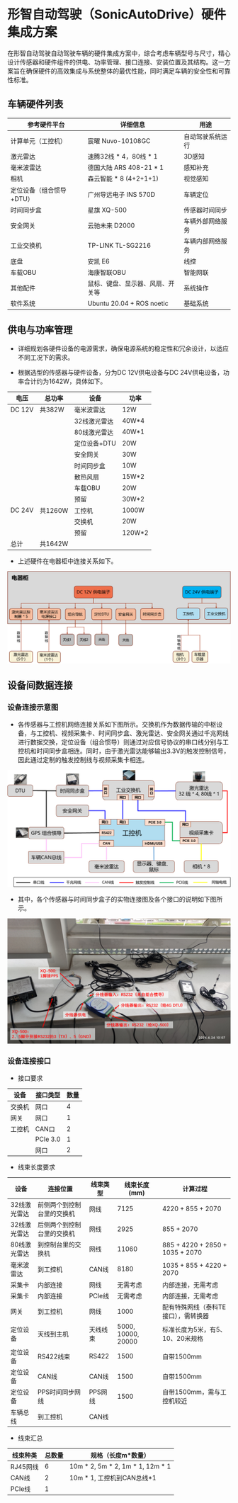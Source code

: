 # 形智自动驾驶（SonicAutoDrive）硬件集成方案

在形智自动驾驶自动驾驶车辆的硬件集成方案中，综合考虑车辆型号与尺寸，精心设计传感器和硬件组件的供电、功率管理、接口连接、安装位置及其结构。这一方案旨在确保硬件的高效集成与系统整体的最优性能，同时满足车辆的安全性和可靠性标准。

## 车辆硬件列表

| 参考硬件平台 | 详细信息                          | 用途 |
|---------------------|------------------------|-----------|
| 计算单元（工控机）     | 宸曜 Nuvo-10108GC                  | 自动驾驶系统运行 |
| 激光雷达             | 速腾32线 * 4，80线 * 1             | 3D感知 |
| 毫米波雷达           | 德国大陆 ARS 408-21 * 1           | 感知补充 |
| 相机                 | 森云智能 * 8 (4+2+1+1)             | 视觉感知 |
| 定位设备（组合惯导+DTU）| 广州导远电子 INS 570D               | 车辆定位 |
| 时间同步盒           | 星旗 XQ-500                       | 传感器时间同步 |
| 安全网关             | 云驰未来 D2000                    | 车辆外部网络服务 |
| 工业交换机           |  TP-LINK TL-SG2216               | 车辆内部网络服务 |
| 底盘                 | 安凯 E6                           | 线控 |
| 车载OBU              | 海康智联OBU                        | 智能网联 |
| 其他配件              | 鼠标、键盘、显示器、风扇、开关等      | 系统操作 |
| 软件系统             | Ubuntu 20.04 + ROS noetic         | 基础系统 |


## 供电与功率管理

- 详细规划各硬件设备的电源需求，确保电源系统的稳定性和冗余设计，以适应不同工况下的需求。

- 根据选型的传感器与硬件设备，分为DC 12V供电设备与DC 24V供电设备，功率合计约为1642W，具体如下。

| 电压   | 总功率    | 设备           | 功率      |
|--------|----------|----------------|-----------|
| DC 12V | 共382W   | 毫米波雷达      | 12W       |
|        |          | 32线激光雷达    | 40W*4     |
|        |          | 80线激光雷达    | 40W*1     |
|        |          | 定位设备+DTU   | 20W       |
|        |          | 安全网关        | 30W       |
|        |          | 时间同步盒      | 10W       |
|        |          | 散热风扇        | 15W*2     |
|        |          | 车载OBU         | 20W       |
|        |          | 预留           | 30W*2     |
| DC 24V | 共1260W  | 工控机          | 1000W     |
|        |          | 交换机          | 20W       |
|        |          | 预留           | 120W*2    |
| 总计   | 共1642W  |                |           |

<!-- <p align="center">
  <img src="imgs/image_voltage.png" alt="设备功率" width="60%" height="60%">
</p> -->

- 上述硬件在电器柜中连接关系如下。

<!-- <p align="center">
  <img src="imgs/image_hw_install.png" alt="电器柜示意图" width="80%" height="80%">
</p> -->
![电器柜示意图](imgs/image_hw_install.png)

## 设备间数据连接

### 设备连接示意图

- 各传感器与工控机网络连接关系如下图所示。交换机作为数据传输的中枢设备，与工控机、视频采集卡、时间同步盒、激光雷达、安全网关通过千兆网线进行数据交换，定位设备（组合惯导）则通过对应信号协议的串口线分别与工控机和时间同步盒相连。同时，由于激光雷达能够输出3.3V的触发控制信号，因此通过定制的触发控制线与视频采集卡相连。

<!-- <p align="center">
  <img src="imgs/image_connect.png" alt="设备连接" width="70%" height="70%">
</p> -->
![设备连接](imgs/image_connect.png)

- 其中，各个传感器与时间同步盒子的实物连接图及各个接口的说明如下图所示。

<!-- <p align="center">
  <img src="imgs/image_wire.png" alt="设备连接线缆" width="60%" height="60%">
</p> -->
![设备连接](imgs/image_wire.png)

### 设备连接接口

- 接口要求

| 设备      | 接口类型      | 数量        |
|-----------|---------------|-------------|
| 交换机    | 网口          | 4           |
| 网关      | 网口          | 1           |
| 工控机    | CAN口         | 2           |
|           | PCIe 3.0      | 1           |
|           | 网口          | 2           |

- 线束长度要求

| 设备          | 连接位置                         | 线束类型 | 线束长度 (mm)          | 计算过程                                  |
|---------------|----------------------------------|----------|-----------------------|-------------------------------------------|
| 32线激光雷达  | 前侧两个到控制台里的交换机       | 网线     | 7125                  | 4220 + 855 + 2070                         |
| 32线激光雷达  | 后侧两个到控制台里的交换机       | 网线     | 2925                  | 855 + 2070                                |
| 80线激光雷达  | 到控制台里的交换机               | 网线     | 11060                 | 885 + 4220 + 2850 + 1035 + 2070           |
| 毫米波雷达    | 到工控机                         | CAN线    | 8180                  | 1035 + 855 + 4220 + 2070                  |
| 采集卡        | 内部连接                         | 网线     | 无需考虑              | 内部连接，无需考虑                        |
| 采集卡        | 内部连接                         | PCIe线   | 无需考虑              | 内部连接，无需考虑                        |
| 网关          | 到工控机                         | 网线     | 1000                  | 配有特殊网线（泰科TE接口），需转换器      |
| 定位设备      | 天线到主机                       | 天线线束 | 5000, 10000, 20000     | 标准长度为5米，有5、10、20米规格          |
| 定位设备      | RS422线束                        | RS422    | 1500                  | 自带1500mm                                |
| 定位设备      | CAN线                            | CAN线    | 1500                  | 自带1500mm                                |
| 定位设备      | PPS时间同步网线                  | PPS网线  | 1500                  | 自带1500mm，需与工控机较近                |
| 车辆总线      | 到工控机                         | CAN线    |                   |             |


- 线束汇总

| 线束种类  | 总数量 | 规格（长度m*数量）                   | 
|-----------|--------|---------------------------------------|
| RJ45网线  | 6      | 10m * 2, 5m * 2, 1m * 1, 12m * 1      |
| CAN线     | 2      | 10m * 1, 工控机到CAN总线*1              |
| PCIe线    | 1       |         |